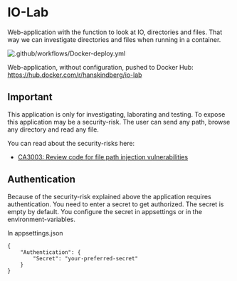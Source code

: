 # IO-Lab

Web-application with the function to look at IO, directories and files. That way we can investigate directories and files when running in a container.

![.github/workflows/Docker-deploy.yml](https://github.com/HansKindberg-Lab/IO-Lab/actions/workflows/Docker-deploy.yml/badge.svg)

Web-application, without configuration, pushed to Docker Hub: https://hub.docker.com/r/hanskindberg/io-lab

## Important

This application is only for investigating, laborating and testing. To expose this application may be a security-risk. The user can send any path, browse any directory and read any file.

You can read about the security-risks here:
- [CA3003: Review code for file path injection vulnerabilities](https://docs.microsoft.com/en-us/dotnet/fundamentals/code-analysis/quality-rules/ca3003)

## Authentication

Because of the security-risk explained above the application requires authentication. You need to enter a secret to get authorized. The secret is empty by default. You configure the secret in appsettings or in the environment-variables.

In appsettings.json

	{
		"Authentication": {
			"Secret": "your-preferred-secret"
		}
	}
